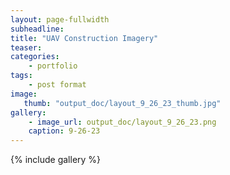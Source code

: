 ```yaml
---
layout: page-fullwidth
subheadline:  
title: "UAV Construction Imagery"
teaser:
categories:
    - portfolio
tags:
    - post format
image:
   thumb: "output_doc/layout_9_26_23_thumb.jpg"
gallery:
    - image_url: output_doc/layout_9_26_23.png
    caption: 9-26-23 
---
```

{% include gallery %}
